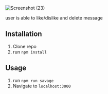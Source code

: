 ![Screenshot (23)](https://user-images.githubusercontent.com/113322000/201487578-7b932759-9e29-4b53-8160-67aca0f0de8e.png)


user is able to like/dislike and delete message

## Installation

1. Clone repo
2. run `npm install`

## Usage

1. run `npm run savage`
2. Navigate to `localhost:3000`
